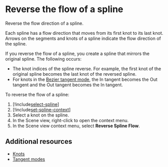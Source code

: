 # Reverse the flow of a spline

Reverse the flow direction of a spline. 

Each spline has a flow direction that moves from its first knot to its last knot. Arrows on the segments and knots of a spline indicate the flow direction of the spline. 

If you reverse the flow of a spline, you create a spline that mirrors the original spline. The following occurs:  

* The knot indices of the spline reverse. For example, the first knot of the original spline becomes the last knot of the reversed spline. 
* For knots in the [Bezier tangent mode](tangent-modes#bezier-tangent-mode), the In tangent becomes the Out tangent and the Out tangent becomes the In tangent.

To reverse the flow of a spline: 

1. [!include[select-spline](.\\snippets\\select-spline.md)]
1. [!include[set-spline-context](.\\snippets\\set-spline-context.md)]
1. Select a knot on the spline. 
1. In the Scene view, right-click to open the context menu.
1. In the Scene view context menu, select **Reverse Spline Flow**. 


## Additional resources

* [Knots](knots.md)
* [Tangent modes](tangent-modes.md)